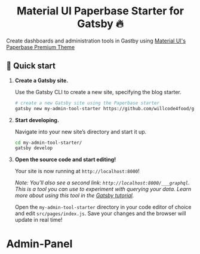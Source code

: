 <h1 align="center">
    Material UI Paperbase Starter for Gatsby 🔥
</h1>

Create dashboards and administration tools in Gastby using [Material UI's](https://material-ui.com/) [Paperbase Premium Theme](https://github.com/mui-org/material-ui/tree/master/docs/src/pages/premium-themes/paperbase)

## 🚀 Quick start

1.  **Create a Gatsby site.**

    Use the Gatsby CLI to create a new site, specifying the blog starter.

    ```sh
    # create a new Gatsby site using the Paperbase starter
    gatsby new my-admin-tool-starter https://github.com/willcode4food/gatsby-starter-paperbase
    ```

1.  **Start developing.**

    Navigate into your new site’s directory and start it up.

    ```sh
    cd my-admin-tool-starter/
    gatsby develop
    ```

1.  **Open the source code and start editing!**

    Your site is now running at `http://localhost:8000`!

    _Note: You'll also see a second link: _`http://localhost:8000/___graphql`_. This is a tool you can use to experiment with querying your data. Learn more about using this tool in the [Gatsby tutorial](https://www.gatsbyjs.org/tutorial/part-five/#introducing-graphiql)._

    Open the `my-admin-tool-starter` directory in your code editor of choice and edit `src/pages/index.js`. Save your changes and the browser will update in real time!
# Admin-Panel
